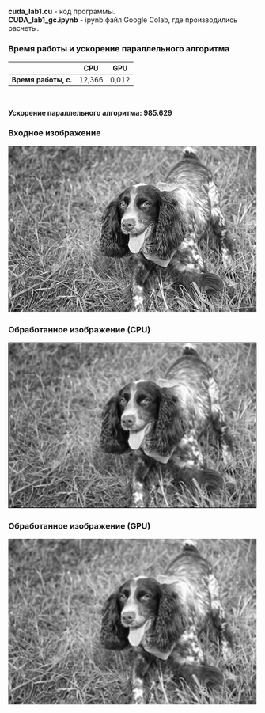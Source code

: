 **cuda_lab1.cu** - код программы.<br/>
**CUDA_lab1_gc.ipynb** - ipynb файл Google Colab, где производились расчеты.<br/>

### Время работы и ускорение параллельного алгоритма
|  | CPU |  GPU |
|:----:|:----:|:----:|
|**Время работы, с.**| 12,366 | 0,012 |
<br/>

**Ускорение параллельного алгоритма: 985.629**

### Входное изображение
![alt text](https://github.com/IlyaOv/cuda_bilateral/blob/main/image_input.bmp)
### Обработанное изображение (CPU)
![alt text](https://github.com/IlyaOv/cuda_bilateral/blob/main/result_image_cpu.bmp)
### Обработанное изображение (GPU)
![alt text](https://github.com/IlyaOv/cuda_bilateral/blob/main/result_image_gpu.bmp)
